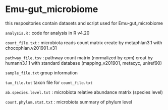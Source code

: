 # Emu-gut_microbiome

this respositories contain datasets and script used for Emu-gut_microbiome

`analysis.R` : code for analysis in R v4.20


`count_file.txt` : microbiota reads count matrix create by metaphlan3.1 with chocophlan.v201901_v31

`pathway_file.tsv` : pathway count matrix (normalized by cpm) creat by humann3.1.1 with standard database (mapping_v201901, metacyc, uniref90)

`sample_file.txt` group information

`tax_file.txt` taxon file for `count_file.txt`

`ab.species.level.txt` : microbiota relative abundance matrix (species level)

`count.phylum.stat.txt` : microbiota summary of phylum level
